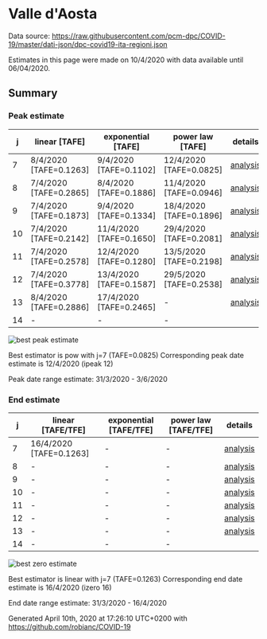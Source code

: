 # Valle d'Aosta


Data source: https://raw.githubusercontent.com/pcm-dpc/COVID-19/master/dati-json/dpc-covid19-ita-regioni.json

Estimates in this page were made on 10/4/2020 with data available until 06/04/2020.


## Summary 

### Peak estimate 
|j|linear [TAFE]|exponential [TAFE]|power law [TAFE]|details|
|---|----|-----------|---------|-------|
|7|8/4/2020 [TAFE=0.1263]|9/4/2020 [TAFE=0.1102]|12/4/2020 [TAFE=0.0825]|[analysis](COVID-19_valle_d'aosta_j7_2020-04-06.md)|
|8|7/4/2020 [TAFE=0.2865]|8/4/2020 [TAFE=0.1886]|11/4/2020 [TAFE=0.0946]|[analysis](COVID-19_valle_d'aosta_j8_2020-04-06.md)|
|9|7/4/2020 [TAFE=0.1873]|9/4/2020 [TAFE=0.1334]|18/4/2020 [TAFE=0.1896]|[analysis](COVID-19_valle_d'aosta_j9_2020-04-06.md)|
|10|7/4/2020 [TAFE=0.2142]|11/4/2020 [TAFE=0.1650]|29/4/2020 [TAFE=0.2081]|[analysis](COVID-19_valle_d'aosta_j10_2020-04-06.md)|
|11|7/4/2020 [TAFE=0.2578]|12/4/2020 [TAFE=0.1280]|13/5/2020 [TAFE=0.2198]|[analysis](COVID-19_valle_d'aosta_j11_2020-04-06.md)|
|12|7/4/2020 [TAFE=0.3778]|13/4/2020 [TAFE=0.1587]|29/5/2020 [TAFE=0.2538]|[analysis](COVID-19_valle_d'aosta_j12_2020-04-06.md)|
|13|8/4/2020 [TAFE=0.2886]|17/4/2020 [TAFE=0.2465]|-|[analysis](COVID-19_valle_d'aosta_j13_2020-04-06.md)|
|14|-|-|-||

![best peak estimate](COVID-19_valle_d'aosta_j7_2020-04-06.png)

Best estimator is pow with j=7 (TAFE=0.0825)
Corresponding peak date estimate is 12/4/2020 (ipeak 12)


Peak date range estimate: 31/3/2020 - 3/6/2020

### End estimate 
|j|linear [TAFE/TFE]|exponential [TAFE/TFE]|power law [TAFE/TFE]|details|
|---|----|-----------|---------|-------|
|7|16/4/2020 [TAFE=0.1263]|-|-|[analysis](COVID-19_valle_d'aosta_j7_2020-04-06.md)|
|8|-|-|-|[analysis](COVID-19_valle_d'aosta_j8_2020-04-06.md)|
|9|-|-|-|[analysis](COVID-19_valle_d'aosta_j9_2020-04-06.md)|
|10|-|-|-|[analysis](COVID-19_valle_d'aosta_j10_2020-04-06.md)|
|11|-|-|-|[analysis](COVID-19_valle_d'aosta_j11_2020-04-06.md)|
|12|-|-|-|[analysis](COVID-19_valle_d'aosta_j12_2020-04-06.md)|
|13|-|-|-|[analysis](COVID-19_valle_d'aosta_j13_2020-04-06.md)|
|14|-|-|-||

![best zero estimate](COVID-19_valle_d'aosta_j7_2020-04-06.png)

Best estimator is linear with j=7 (TAFE=0.1263)
Corresponding end date estimate is 16/4/2020 (izero 16)


End date range estimate: 31/3/2020 - 16/4/2020

Generated April 10th, 2020 at 17:26:10 UTC+0200 with https://github.com/robianc/COVID-19
